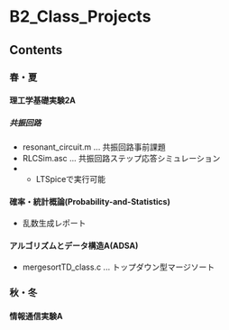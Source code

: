 # B2_Class_Projects
## Contents
### 春・夏
#### 理工学基礎実験2A
##### 共振回路
- resonant_circuit.m ... 共振回路事前課題
- RLCSim.asc ... 共振回路ステップ応答シミュレーション
- - LTSpiceで実行可能
#### 確率・統計概論(Probability-and-Statistics)
- 乱数生成レポート
#### アルゴリズムとデータ構造A(ADSA)
- mergesortTD_class.c ... トップダウン型マージソート
### 秋・冬
#### 情報通信実験A
